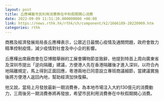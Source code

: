 ```yaml
---
layout: post
title: 丘應樺冀市民利用消費券在中秋假期開心消費
date: 2022-09-09 11:51:20.000000000 +08:00
link: https://news.rthk.hk/rthk/ch/component/k2/1666189-20220909.htm
categories: rthk
---
```


商務及經濟發展局局長丘應樺表示，公眾近日最關心疫情及通關問題，政府會致力精準控制疫情，減少疫情對社會及中小企的影響。

丘應樺出席廠商會在亞博館舉辦的工展會購物節並致辭，他提到特首上周向廣東省及深圳市提出「逆向隔離」建議，方便港人先在香港隔離後才進入深圳，以符合內地隔離規定，馬上得到正面回應，粵港兩地已同意設立專班商議細節，當建議實施後將方便港人返回內地，幫助經濟加快復蘇。

他又說，當局上月發放最新一期消費券，為本地市場注入大約130億元的消費動力，三周後另一期消費券將再發放，希望市民利用消費券在中秋假期開心消費。
